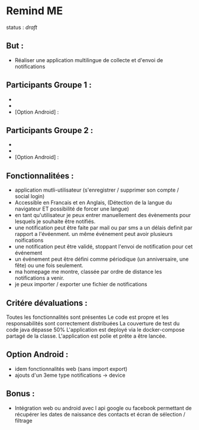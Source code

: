 # Remind ME

status : _draft_


## But : 

* Réaliser une application multilingue de collecte et d'envoi de notifications


## Participants Groupe 1 : 

 * 
 * 
 * [Option Android] : 

## Participants Groupe 2 : 
 
 * 
 * 
* [Option Android] :

 
## Fonctionnalitées : 

 * application mutli-utilisateur (s'enregistrer / supprimer son compte / social login)
 * Accessible en Francais et en Anglais, (Détection de la langue du navigateur ET possibilité de forcer une langue)  
 * en tant qu'utilisateur je peux entrer manuellement des évènements pour lesquels je souhaite être notifiés.
 * une notification peut être faite par mail ou par sms a un délais definit par rapport a l'évéenment. un même événement peut avoir plusieurs noifications
 * une notification peut être validé, stoppant l'envoi de notification pour cet événement
 * un événement peut être défini comme périodique (un anniversaire, une fête) ou une fois seulement.
 * ma homepage me montre, classée par ordre de distance les notifications a venir. 
 * je peux importer / exporter une fichier de notifications
 
## Critére dévaluations :

Toutes les fonctionnalités sont présentes
Le code est propre et les responsabilités sont correctement distribuées
La couverture de test du code java dépasse 50%
L'application est deployé via le docker-compose partagé de la classe.
L'application est polie et prête a être lancée. 


## Option Android : 

 * idem fonctionnalités web (sans import export)
 * ajouts d'un 3eme type notifications -> device 

## Bonus : 

 * Intégration web ou android avec l api google ou facebook permettant de récupérer les dates de naissance des contacts et écran de sélection / filtrage